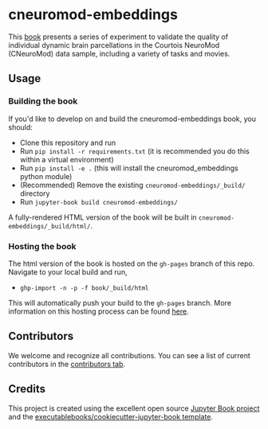 # cneuromod-embeddings

This [book](https://courtois-neuromod.github.io/cneuromod_embeddings/) presents a series of experiment to validate the quality of individual dynamic brain parcellations in the Courtois NeuroMod (CNeuroMod) data sample, including a variety of tasks and movies. 

## Usage

### Building the book

If you'd like to develop on and build the cneuromod-embeddings book, you should:

- Clone this repository and run
- Run `pip install -r requirements.txt` (it is recommended you do this within a virtual environment)
- Run `pip install -e .` (this will install the cneuromod_embeddings python module)
- (Recommended) Remove the existing `cneuromod-embeddings/_build/` directory
- Run `jupyter-book build cneuromod-embeddings/`

A fully-rendered HTML version of the book will be built in `cneuromod-embeddings/_build/html/`.

### Hosting the book

The html version of the book is hosted on the `gh-pages` branch of this repo. Navigate to your local build and run,
- `ghp-import -n -p -f book/_build/html`

This will automatically push your build to the `gh-pages` branch. More information on this hosting process can be found [here](https://jupyterbook.org/publish/gh-pages.html#manually-host-your-book-with-github-pages).

## Contributors

We welcome and recognize all contributions. You can see a list of current contributors in the [contributors tab](https://github.com/pbellec/cneuromod_embeddings/graphs/contributors).

## Credits

This project is created using the excellent open source [Jupyter Book project](https://jupyterbook.org/) and the [executablebooks/cookiecutter-jupyter-book template](https://github.com/executablebooks/cookiecutter-jupyter-book).
